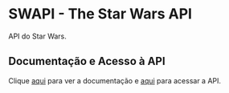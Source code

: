 # SWAPI - The Star Wars API

API do Star Wars.

## Documentação e Acesso à API

Clique [aqui](https://swapi.dev) para ver a documentação e [aqui](https://swapi.co/api) para acessar a API.
